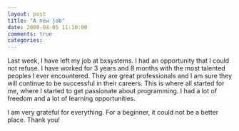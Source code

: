 ```yaml
---
layout: post
title: "A new job"
date: 2008-04-05 11:10:00
comments: true
categories: 
---
```


<p>Last week, I have left my job at bxsystems. I had an opportunity that I could not refuse. I have worked for 3 years and 8 months with the most talented peoples I ever encountered. They are great professionals and I am sure they will continue to be successful in their careers. This is where all started for me, where I started to get passionate about programming. I had a lot of freedom and a lot of learning opportunities.</p>
<p>I am very grateful for everything. For a beginner, it could not be a better place. Thank you!</p>